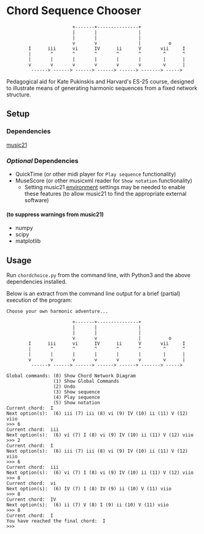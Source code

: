 # Chord Sequence Chooser
```
                        +-------+---------------+
                        |       |               |
                        |       |               |
                        v       v               |          o
        I      iii      vi      IV      ii      V       vii     I
        |       ^       ^       ^       ^       ^        ^      ^
        |       |       |       |       |       |        |      |
        v       v       v       v       v       v        v      |
         ------> ------> ------> ------> ------> -------> ----->
```

Pedagogical aid for Kate Pukinskis and Harvard's ES-25 course, designed to illustrate means of generating harmonic sequences from a fixed network structure.

## Setup

### Dependencies
[music21](https://pypi.org/project/music21/)

### _Optional_ Dependencies
* QuickTime (or other midi player for `Play sequence` functionality)
* MuseScore (or other musicxml reader for `Show notation` functionality)
  - Setting music21 [environment](http://web.mit.edu/music21/doc/moduleReference/moduleEnvironment.html) settings may be needed to enable these features (to allow music21 to find the appropriate external software)
#### (to suppress warnings from music21)
* numpy
* scipy
* matplotlib

## Usage
Run `chordchoice.py` from the command line, with Python3 and the above dependencies installed.

Below is an extract from the command line output for a brief (partial) execution of the program:

```
Choose your own harmonic adventure...

                        +-------+---------------+
                        |       |               |
                        |       |               |
                        v       v               |          o
        I      iii      vi      IV      ii      V       vii     I
        |       ^       ^       ^       ^       ^        ^      ^
        |       |       |       |       |       |        |      |
        v       v       v       v       v       v        v      |
         ------> ------> ------> ------> ------> -------> ----->
        
Global commands: (0) Show Chord Network Diagram
                 (1) Show Global Commands
                 (2) Undo
                 (3) Show sequence
                 (4) Play sequence
                 (5) Show notation
Current chord:  I
Next option(s):  (6) iii (7) iii (8) vi (9) IV (10) ii (11) V (12) viio
>>> 6
Current chord:  iii
Next option(s):  (6) vi (7) I (8) vi (9) IV (10) ii (11) V (12) viio
>>> 2
Current chord:  I
Next option(s):  (6) iii (7) iii (8) vi (9) IV (10) ii (11) V (12) viio
>>> 6
Current chord:  iii
Next option(s):  (6) vi (7) I (8) vi (9) IV (10) ii (11) V (12) viio
>>> 8
Current chord:  vi
Next option(s):  (6) IV (7) I (8) IV (9) ii (10) V (11) viio
>>> 8
Current chord:  IV
Next option(s):  (6) ii (7) V (8) I (9) ii (10) V (11) viio
>>> 8
Current chord:  I
You have reached the final chord:  I
>>> 

```
